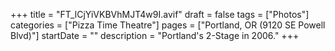 +++
title = "FT_lCjYiVKBVhMJT4w9I.avif"
draft = false
tags = ["Photos"]
categories = ["Pizza Time Theatre"]
pages = ["Portland, OR (9120 SE Powell Blvd)"]
startDate = ""
description = "Portland's 2-Stage in 2006."
+++
